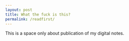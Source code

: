 ```yaml
---
layout: post
title: What the fuck is this?
permalink: /readfirst/
---
```


This is a space only about publication of my digital notes.
